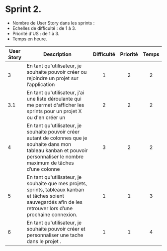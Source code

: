 # Sprint 2.

- Nombre de User Story dans les sprints :
- Echelles de difficulté : de 1 à 3.
- Priorité d'US : de 1 à 3.
- Temps en heure.

| User Story | Description                                                                                                                                                                     | Difficulté | Priorité | Temps |
| ---------- | ------------------------------------------------------------------------------------------------------------------------------------------------------------------------------- | :--------: | :------: | :---: |
| 3          | En tant qu'utilisateur, je souhaite pouvoir créer ou rejoindre un projet sur l’application                                                                                      |     1      |    2     |   2   |
| 3.1        | En tant qu'utilisateur, j'ai une liste déroulante qui me permet d'afficher les sprints pour un projet X ou d'en créer un                                                        |     2      |    2     |   2  |
| 4          | En tant qu'utilisateur, je souhaite pouvoir créer autant de colonnes que je souhaite dans mon tableau kanban et pouvoir personnaliser le nombre maximum de tâches d’une colonne |     3      |    2     |   2   |
| 5          | En tant qu'utilisateur, je souhaite que mes projets, sprints, tableaux kanban et tâches soient sauvegardés afin de les retrouver lors d’une prochaine connexion.                |     1      |    1     |   3   |
| 6          | En tant qu'utilisateur, je souhaite pouvoir créer et personnaliser une tache dans le projet .                                                                                   |     1      |    1     |   4   |
